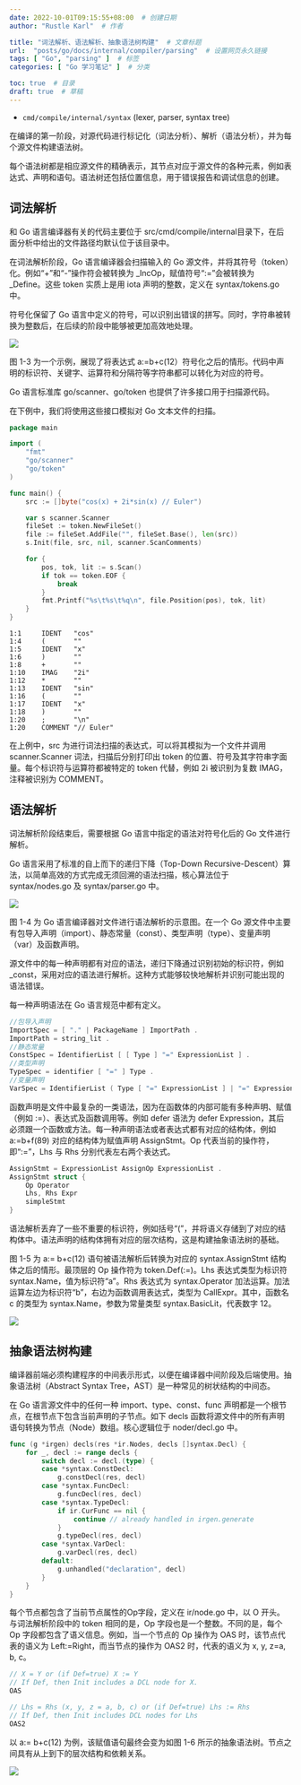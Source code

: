 ```yaml
---
date: 2022-10-01T09:15:55+08:00  # 创建日期
author: "Rustle Karl"  # 作者

title: "词法解析、语法解析、抽象语法树构建"  # 文章标题
url:  "posts/go/docs/internal/compiler/parsing"  # 设置网页永久链接
tags: [ "Go", "parsing" ]  # 标签
categories: [ "Go 学习笔记" ]  # 分类

toc: true  # 目录
draft: true  # 草稿
---
```


* `cmd/compile/internal/syntax` (lexer, parser, syntax tree)

在编译的第一阶段，对源代码进行标记化（词法分析）、解析（语法分析），并为每个源文件构建语法树。

每个语法树都是相应源文件的精确表示，其节点对应于源文件的各种元素，例如表达式、声明和语句。语法树还包括位置信息，用于错误报告和调试信息的创建。

## 词法解析

和 Go 语言编译器有关的代码主要位于 src/cmd/compile/internal目录下，在后面分析中给出的文件路径均默认位于该目录中。

在词法解析阶段，Go 语言编译器会扫描输入的 Go 源文件，并将其符号（token）化。例如“+”和“-”操作符会被转换为 _IncOp，赋值符号“:=”会被转换为 _Define。这些 token 实质上是用 iota 声明的整数，定义在 syntax/tokens.go 中。

符号化保留了 Go 语言中定义的符号，可以识别出错误的拼写。同时，字符串被转换为整数后，在后续的阶段中能够被更加高效地处理。

![](../../../assets/images/docs/internal/compiler/parsing/图1-3%20Go语言编译器词法解析示例.png)

图 1-3 为一个示例，展现了将表达式 a:=b+c(12）符号化之后的情形。代码中声明的标识符、关键字、运算符和分隔符等字符串都可以转化为对应的符号。

Go 语言标准库 go/scanner、go/token 也提供了许多接口用于扫描源代码。

在下例中，我们将使用这些接口模拟对 Go 文本文件的扫描。

```go
package main

import (
	"fmt"
	"go/scanner"
	"go/token"
)

func main() {
	src := []byte("cos(x) + 2i*sin(x) // Euler")

	var s scanner.Scanner
	fileSet := token.NewFileSet()
	file := fileSet.AddFile("", fileSet.Base(), len(src))
	s.Init(file, src, nil, scanner.ScanComments)

	for {
		pos, tok, lit := s.Scan()
		if tok == token.EOF {
			break
		}
		fmt.Printf("%s\t%s\t%q\n", file.Position(pos), tok, lit)
	}
}
```

```
1:1     IDENT   "cos"
1:4     (       ""
1:5     IDENT   "x"
1:6     )       ""
1:8     +       ""
1:10    IMAG    "2i"
1:12    *       ""
1:13    IDENT   "sin"
1:16    (       ""
1:17    IDENT   "x"
1:18    )       ""
1:20    ;       "\n"
1:20    COMMENT "// Euler"
```

在上例中，src 为进行词法扫描的表达式，可以将其模拟为一个文件并调用 scanner.Scanner 词法，扫描后分别打印出 token 的位置、符号及其字符串字面量。每个标识符与运算符都被特定的 token 代替，例如 2i 被识别为复数 IMAG，注释被识别为 COMMENT。

## 语法解析

词法解析阶段结束后，需要根据 Go 语言中指定的语法对符号化后的 Go 文件进行解析。

Go 语言采用了标准的自上而下的递归下降（Top-Down Recursive-Descent）算法，以简单高效的方式完成无须回溯的语法扫描，核心算法位于 syntax/nodes.go 及 syntax/parser.go 中。

![](../../../assets/images/docs/internal/compiler/parsing/图1-4%20Go语言编译器对文件进行语法解析的示意图.png)

图 1-4 为 Go 语言编译器对文件进行语法解析的示意图。在一个 Go 源文件中主要有包导入声明（import）、静态常量（const）、类型声明（type）、变量声明（var）及函数声明。

源文件中的每一种声明都有对应的语法，递归下降通过识别初始的标识符，例如 _const，采用对应的语法进行解析。这种方式能够较快地解析并识别可能出现的语法错误。

每一种声明语法在 Go 语言规范中都有定义。

```go
//包导入声明
ImportSpec = [ "." | PackageName ] ImportPath .
ImportPath = string_lit .
//静态常量
ConstSpec = IdentifierList [ [ Type ] "=" ExpressionList ] .
//类型声明
TypeSpec = identifier [ "=" ] Type .
//变量声明
VarSpec = IdentifierList ( Type [ "=" ExpressionList ] | "=" ExpressionList ) .
```

函数声明是文件中最复杂的一类语法，因为在函数体的内部可能有多种声明、赋值（例如 :=）、表达式及函数调用等。例如 defer 语法为 defer Expression，其后必须跟一个函数或方法。每一种声明语法或者表达式都有对应的结构体，例如 a:=b+f(89) 对应的结构体为赋值声明 AssignStmt。Op 代表当前的操作符，即“:=”，Lhs 与 Rhs 分别代表左右两个表达式。

```go
AssignStmt = ExpressionList AssignOp ExpressionList .
AssignStmt struct {
	Op Operator
	Lhs, Rhs Expr
	simpleStmt
}
```

语法解析丢弃了一些不重要的标识符，例如括号“(”，并将语义存储到了对应的结构体中。语法声明的结构体拥有对应的层次结构，这是构建抽象语法树的基础。

图 1-5 为 a:= b+c(12) 语句被语法解析后转换为对应的 syntax.AssignStmt 结构体之后的情形。最顶层的 Op 操作符为 token.Def(:=)。Lhs 表达式类型为标识符 syntax.Name，值为标识符“a”。Rhs 表达式为 syntax.Operator 加法运算。加法运算左边为标识符“b”，右边为函数调用表达式，类型为 CallExpr。其中，函数名 c 的类型为 syntax.Name，参数为常量类型 syntax.BasicLit，代表数字 12。

![](../../../assets/images/docs/internal/compiler/parsing/图1-5%20特定表达式的语法解析示例.png)

## 抽象语法树构建

编译器前端必须构建程序的中间表示形式，以便在编译器中间阶段及后端使用。抽象语法树（Abstract Syntax Tree，AST）是一种常见的树状结构的中间态。

在 Go 语言源文件中的任何一种 import、type、const、func 声明都是一个根节点，在根节点下包含当前声明的子节点。如下 decls 函数将源文件中的所有声明语句转换为节点（Node）数组。核心逻辑位于 noder/decl.go 中。

```go
func (g *irgen) decls(res *ir.Nodes, decls []syntax.Decl) {
	for _, decl := range decls {
		switch decl := decl.(type) {
		case *syntax.ConstDecl:
			g.constDecl(res, decl)
		case *syntax.FuncDecl:
			g.funcDecl(res, decl)
		case *syntax.TypeDecl:
			if ir.CurFunc == nil {
				continue // already handled in irgen.generate
			}
			g.typeDecl(res, decl)
		case *syntax.VarDecl:
			g.varDecl(res, decl)
		default:
			g.unhandled("declaration", decl)
		}
	}
}
```

每个节点都包含了当前节点属性的Op字段，定义在 ir/node.go 中，以 O 开头。与词法解析阶段中的 token 相同的是，Op 字段也是一个整数。不同的是，每个 Op 字段都包含了语义信息。例如，当一个节点的 Op 操作为 OAS 时，该节点代表的语义为 Left:=Right，而当节点的操作为 OAS2 时，代表的语义为 x, y, z=a, b, c。

```go
// X = Y or (if Def=true) X := Y
// If Def, then Init includes a DCL node for X.
OAS

// Lhs = Rhs (x, y, z = a, b, c) or (if Def=true) Lhs := Rhs
// If Def, then Init includes DCL nodes for Lhs
OAS2
```

以 a:= b+c(12) 为例，该赋值语句最终会变为如图 1-6 所示的抽象语法树。节点之间具有从上到下的层次结构和依赖关系。

![](../../../assets/images/docs/internal/compiler/parsing/图1-6%20抽象语法树.png)

```go

```
